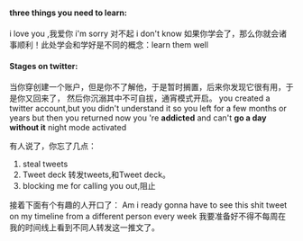 #### three things you need to learn:
i love you ,我爱你
i'm sorry 对不起
i don't know
如果你学会了，那么你就会诸事顺利！此处学会和学好是不同的概念：learn them well

#### Stages on twitter:

当你穿创建一个账户，但是你不了解他，于是暂时搁置，后来你发现它很有用，于是你又回来了，
然后你沉溺其中不可自拔，通宵模式开启。
you created a twitter account,but you didn't understand it 
so you left for a few months or years
but then you returned
now you 're **addicted** and can't **go a day without it**
night mode activated

有人说了，你忘了几点：
1. steal tweets
2. Tweet deck
转发tweets,和Tweet deck。
3. blocking me for calling you out,阻止

接着下面有个有趣的人开口了：
Am i ready gonna have to see this shit tweet on my timeline from a different person every week
我要准备好不得不每周在我的时间线上看到不同人转发这一推文了。
